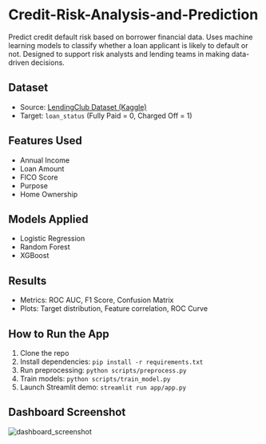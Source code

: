 # Credit-Risk-Analysis-and-Prediction
Predict credit default risk based on borrower financial data. Uses machine learning models to classify whether a loan applicant is likely to default or not. Designed to support risk analysts and lending teams in making data-driven decisions.


## Dataset

- Source: [LendingClub Dataset (Kaggle)](https://www.kaggle.com/datasets/lendingclub/loan-data)
- Target: `loan_status` (Fully Paid = 0, Charged Off = 1)

## Features Used

- Annual Income
- Loan Amount
- FICO Score
- Purpose
- Home Ownership

## Models Applied

- Logistic Regression
- Random Forest
- XGBoost

## Results

- Metrics: ROC AUC, F1 Score, Confusion Matrix
- Plots: Target distribution, Feature correlation, ROC Curve

## How to Run the App

1. Clone the repo
2. Install dependencies: `pip install -r requirements.txt`
3. Run preprocessing: `python scripts/preprocess.py`
4. Train models: `python scripts/train_model.py`
5. Launch Streamlit demo: `streamlit run app/app.py`

## Dashboard Screenshot

![dashboard_screenshot](app/dashboard_screenshot.png)
